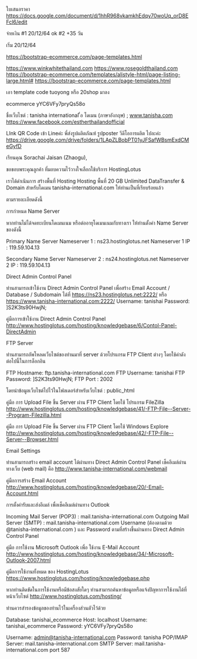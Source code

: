 ใบเสนอราคา https://docs.google.com/document/d/1hhR968vkamkhEdqy70woUq_orD8EFcl6/edit

จ่ายเงิน #1 20/12/64 ok #2 +35 วัน

เริ่ม 20/12/64


https://bootstrap-ecommerce.com/page-templates.html

https://www.winkwhitethailand.com
https://www.rosegoldthailand.com
https://bootstrap-ecommerce.com/templates/alistyle-html/page-listing-large.html#
https://bootstrap-ecommerce.com/page-templates.html

เอา template code tuoyong หรือ 20shop มาลง


ecommerce
yYC6VFy7pryQs58o

ชื่อเว็บไซต์ : tanisha international
ื่อ โดเมน (ภาษาอังกฤษ) ; www.tanisha.com
https://www.facebook.com/estherthailandofficial

LInk QR Code เข้า Lineค่ะ
พี่ส่งรูปผลิตภัณฑ์ รูปposter วีดีโอการผลิต ไปละค่ะ
https://drive.google.com/drive/folders/1LApZLBobPT01yJFSafWBsmExdCMeGyfD

เรียนคุณ Sorachai Jaisan (Zhaogu),
 
ขอขอบพระคุณลูกค้า ที่มอบความไว้วางใจเลือกใช้บริการ HostingLotus
 
เราได้ดำเนินการ สร้างพื้นที่ Hosting Hosting พื้นที่ 20 GB Unlimited DataTransfer & Domain สำหรับโดเมน tanisha-international.com ให้ท่านเป็นที่เรียบร้อยแล้ว
 
ตามรายละเอียดดังนี้
 
การกำหนด Name Server
 
หากท่านไม่ได้จดทะเบียนโดเมนเนม หรือต่ออายุโดเมนเนมกับทางเรา
ให้ท่านตั้งค่า Name Server ของดังนี้
 
Primary Name Server 
Nameserver 1 : ns23.hostinglotus.net
Nameserver 1 IP : 119.59.104.13
 
Secondary Name Server 
Nameserver 2 : ns24.hostinglotus.net 
Nameserver 2 IP : 119.59.104.13
 
Direct Admin Control Panel
 
ท่านสามารถเข้าใช้งาน Direct Admin Control Panel เพื่อสร้าง Email Account / Database / Subdomain ได้ที่
https://ns23.hostinglotus.net:2222/ หรือ https://www.tanisha-international.com:2222/
Username: tanishai
Password: ]S2K3ts90HwjN;

คู่มือการเข้าใช้งาน Direct Admin Control Panel
http://www.hostinglotus.com/hosting/knowledgebase/6/Contol-Panel-DirectAdmin
 
FTP Server
 
ท่านสามารถอัพโหลดเว็บไซต์ของท่านมาที่ server ด้วยโปรแกรม FTP Client ต่างๆ
โดยใช้ค่าดังต่อไปนี้ในการล็อกอิน
 
FTP Hostname: ftp.tanisha-international.com
FTP Username: tanishai
FTP Password: ]S2K3ts90HwjN;
FTP Port : 2002
 
โดยนำข้อมูลเว็บไซต์ไปไว้ในโฟลเดอร์สำหรับเว็บไซต์ : public_html
 
คู่มือ การ Upload File ขึ้น Server ผ่าน FTP Client โดยใช้ โปรแกรม FileZilla
http://www.hostinglotus.com/hosting/knowledgebase/41/-FTP-File--Server--Program-Filezilla.html
 
คู่มือ การ Upload File ขึ้น Server ผ่าน FTP Client โดยใช้ Windows Explore
http://www.hostinglotus.com/hosting/knowledgebase/42/-FTP-File--Server--Browser.html
 
 
Email Settings
 
ท่านสามารถสร้าง email account ได้ผ่านทาง Direct Admin Control Panel
เช็คอีเมล์ผ่านทางเว็บ (web mail) คือ
http://www.tanisha-international.com/webmail
 
คู่มือการสร้าง Email Account
http://www.hostinglotus.com/hosting/knowledgebase/20/-Email-Account.html
 
การตั้งค่ารับและส่งอีเมล์ เพื่อเช็คอีเมล์ผ่านทาง Outlook

Incoming Mail Server (POP3) : mail.tanisha-international.com
Outgoing Mail Server (SMTP) : mail.tanisha-international.com
Username (ต้องตามด้วย @tanisha-international.com ) และ Password ตามที่สร้างขึ้นผ่านทาง Direct Admin Control Panel
 
คู่มือ การใช้งาน Microsoft Outlook เพื่อ ใช้งาน E-Mail Account 
http://www.hostinglotus.com/hosting/knowledgebase/34/-Microsoft-Outlook-2007.html
 
 
คู่มือการใช้งานทั้งหมด ของ HostingLotus
https://www.hostinglotus.com/hosting/knowledgebase.php
 
หากท่านติดขัดในการใช้งานหรือมีข้อสงสัยใดๆ ท่านสามารถค้นหาข้อมูลหรือแจ้งปัญหาการใช้งานได้ที่หน้าเว็บไซต์
http://www.hostinglotus.com/hosting/
 
ท่านควรสำรองข้อมูลของท่านไว้ในเครื่องส่วนตัวไว้ด้วย

Database:	tanishai_ecommerce
Host:	localhost
Username:	tanishai_ecommerce
Password:	yYC6VFy7pryQs58o


Username:	admin@tanisha-international.com
Password:	tanisha
POP/IMAP Server:	mail.tanisha-international.com
SMTP Server:	mail.tanisha-international.com port 587
